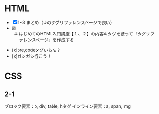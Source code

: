# HTML
- [x] 1~3 まとめ（↓のタグリファレンスページで良い）
- [x] 4. はじめてのHTML入門講座【１、２】の内容のタグを使って「タグリファレンスページ」を作成する
 - [x]pre,codeタグいらん？
 - [x]ガシガシ行こう！

# CSS
## 2-1
ブロック要素：p, div, table, hタグ
インライン要素：a, span, img